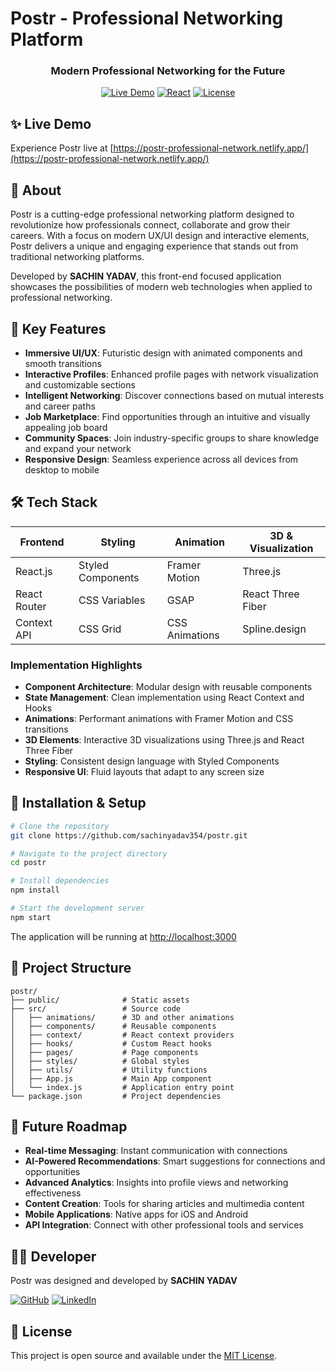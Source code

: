 # Postr - Professional Networking Platform

<div align="center">
  <h3>Modern Professional Networking for the Future</h3>
  
  [![Live Demo](https://img.shields.io/badge/demo-live-brightgreen.svg)](https://postr-professional-network.netlify.app/)
  [![React](https://img.shields.io/badge/React-v18.0.0-blue.svg)](https://reactjs.org/)
  [![License](https://img.shields.io/badge/license-MIT-green.svg)](LICENSE)
  
</div>

## ✨ Live Demo

Experience Postr live at [https://postr-professional-network.netlify.app/](https://postr-professional-network.netlify.app/)

## 🚀 About

Postr is a cutting-edge professional networking platform designed to revolutionize how professionals connect, collaborate and grow their careers. With a focus on modern UX/UI design and interactive elements, Postr delivers a unique and engaging experience that stands out from traditional networking platforms.

Developed by **SACHIN YADAV**, this front-end focused application showcases the possibilities of modern web technologies when applied to professional networking.

## 🌟 Key Features

- **Immersive UI/UX**: Futuristic design with animated components and smooth transitions
- **Interactive Profiles**: Enhanced profile pages with network visualization and customizable sections
- **Intelligent Networking**: Discover connections based on mutual interests and career paths
- **Job Marketplace**: Find opportunities through an intuitive and visually appealing job board
- **Community Spaces**: Join industry-specific groups to share knowledge and expand your network
- **Responsive Design**: Seamless experience across all devices from desktop to mobile

## 🛠️ Tech Stack

<div align="center">
  
| Frontend | Styling | Animation | 3D & Visualization |
|----------|---------|-----------|-------------------|
| React.js | Styled Components | Framer Motion | Three.js |
| React Router | CSS Variables | GSAP | React Three Fiber |
| Context API | CSS Grid | CSS Animations | Spline.design |

</div>

### Implementation Highlights

- **Component Architecture**: Modular design with reusable components
- **State Management**: Clean implementation using React Context and Hooks
- **Animations**: Performant animations with Framer Motion and CSS transitions
- **3D Elements**: Interactive 3D visualizations using Three.js and React Three Fiber
- **Styling**: Consistent design language with Styled Components
- **Responsive UI**: Fluid layouts that adapt to any screen size

## 🔧 Installation & Setup

```bash
# Clone the repository
git clone https://github.com/sachinyadav354/postr.git

# Navigate to the project directory
cd postr

# Install dependencies
npm install

# Start the development server
npm start
```

The application will be running at [http://localhost:3000](http://localhost:3000)

## 📁 Project Structure

```
postr/
├── public/              # Static assets
├── src/                 # Source code
│   ├── animations/      # 3D and other animations
│   ├── components/      # Reusable components
│   ├── context/         # React context providers
│   ├── hooks/           # Custom React hooks
│   ├── pages/           # Page components
│   ├── styles/          # Global styles
│   ├── utils/           # Utility functions
│   ├── App.js           # Main App component
│   └── index.js         # Application entry point
└── package.json         # Project dependencies
```

## 🎯 Future Roadmap

- **Real-time Messaging**: Instant communication with connections
- **AI-Powered Recommendations**: Smart suggestions for connections and opportunities
- **Advanced Analytics**: Insights into profile views and networking effectiveness
- **Content Creation**: Tools for sharing articles and multimedia content
- **Mobile Applications**: Native apps for iOS and Android
- **API Integration**: Connect with other professional tools and services

## 👨‍💻 Developer

Postr was designed and developed by **SACHIN YADAV**

[![GitHub](https://img.shields.io/badge/GitHub-sachinyadav354-blue?logo=github)](https://github.com/sachinyadav354)
[![LinkedIn](https://img.shields.io/badge/LinkedIn-SACHIN_YADAV-blue?logo=linkedin)](https://linkedin.com/in/sachinyadav)

## 📜 License

This project is open source and available under the [MIT License](LICENSE). 
